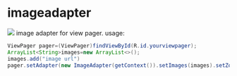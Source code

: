 # imageadapter
[![](https://jitpack.io/v/jagamypriera/imageadapter.svg)](https://jitpack.io/#jagamypriera/imageadapter)
image adapter for view pager.
usage:
```java
ViewPager pager=(ViewPager)findViewById(R.id.yourviewpager);
ArrayList<String>images=new ArrayList<>();
images.add("image url")
pager.setAdapter(new ImageAdapter(getContext()).setImages(images).setZoomable(false);
```
